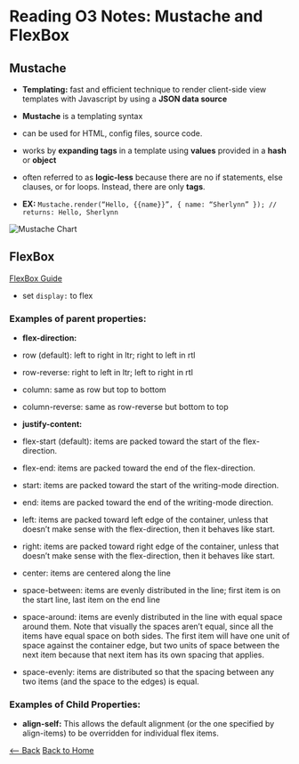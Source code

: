 # Reading O3 Notes: Mustache and FlexBox

## Mustache 
- **Templating:**  fast and efficient technique to render client-side view templates with Javascript by using a **JSON data source**

- **Mustache** is a templating syntax
-  can be used for HTML, config files, source code.
- works by **expanding tags** in a template using **values** provided in a **hash** or **object**
- often referred to as **logic-less** because there are no if statements, else clauses, or for loops. Instead, there are only **tags**.
- **EX:** `Mustache.render(“Hello, {{name}}”, { name: “Sherlynn” }); // returns: Hello, Sherlynn`

![Mustache Chart](https://miro.medium.com/max/1050/1*LbqYj87xlazySm6wE0Q2lA.png)

## FlexBox
[FlexBox Guide](https://css-tricks.com/product/css-flexbox-poster/)
- set `display:` to flex
### Examples of parent properties:
- **flex-direction:**
- row (default): left to right in ltr; right to left in rtl
- row-reverse: right to left in ltr; left to right in rtl
- column: same as row but top to bottom
- column-reverse: same as row-reverse but bottom to top

- **justify-content:**
- flex-start (default): items are packed toward the start of the flex-direction.
- flex-end: items are packed toward the end of the flex-direction.
- start: items are packed toward the start of the writing-mode direction.
- end: items are packed toward the end of the writing-mode direction.
- left: items are packed toward left edge of the container, unless that doesn’t make sense with the flex-direction, then it behaves like start.
- right: items are packed toward right edge of the container, unless that doesn’t make sense with the flex-direction, then it behaves like start.
- center: items are centered along the line
- space-between: items are evenly distributed in the line; first item is on the start line, last item on the end line
- space-around: items are evenly distributed in the line with equal space around them. Note that visually the spaces aren’t equal, since all the items have equal space on both sides. The first item will have one unit of space against the container edge, but two units of space between the next item because that next item has its own spacing that applies.
- space-evenly: items are distributed so that the spacing between any two items (and the space to the edges) is equal.

### Examples of Child Properties:
- **align-self:** This allows the default alignment (or the one specified by align-items) to be overridden for individual flex items.

[<-- Back](301readingnotes.md) [Back to Home](README.md)